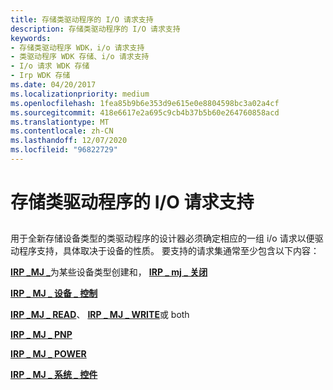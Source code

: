 ```yaml
---
title: 存储类驱动程序的 I/O 请求支持
description: 存储类驱动程序的 I/O 请求支持
keywords:
- 存储类驱动程序 WDK，i/o 请求支持
- 类驱动程序 WDK 存储、i/o 请求支持
- I/o 请求 WDK 存储
- Irp WDK 存储
ms.date: 04/20/2017
ms.localizationpriority: medium
ms.openlocfilehash: 1fea85b9b6e353d9e615e0e8804598bc3a02a4cf
ms.sourcegitcommit: 418e6617e2a695c9cb4b37b5b60e264760858acd
ms.translationtype: MT
ms.contentlocale: zh-CN
ms.lasthandoff: 12/07/2020
ms.locfileid: "96822729"
---
```

# <a name="storage-class-drivers-support-of-io-requests"></a>存储类驱动程序的 I/O 请求支持


## <span id="ddk_storage_class_drivers_support_of_i_o_requests_kg"></span><span id="DDK_STORAGE_CLASS_DRIVERS_SUPPORT_OF_I_O_REQUESTS_KG"></span>


用于全新存储设备类型的类驱动程序的设计器必须确定相应的一组 i/o 请求以便驱动程序支持，具体取决于设备的性质。 要支持的请求集通常至少包含以下内容：

[**IRP \_MJ \_**](../kernel/irp-mj-create.md)为某些设备类型创建和， [ **IRP \_ mj \_ 关闭**](../kernel/irp-mj-close.md)

[**IRP \_ MJ \_ 设备 \_ 控制**](../kernel/irp-mj-device-control.md)

[**IRP \_MJ \_ READ**](../kernel/irp-mj-read.md)、 [**IRP \_ MJ \_ WRITE**](../kernel/irp-mj-write.md)或 both

[**IRP \_ MJ \_ PNP**](../kernel/irp-mj-pnp.md)

[**IRP \_ MJ \_ POWER**](../kernel/irp-mj-power.md)

[**IRP \_ MJ \_ 系统 \_ 控件**](../kernel/irp-mj-system-control.md)

 

